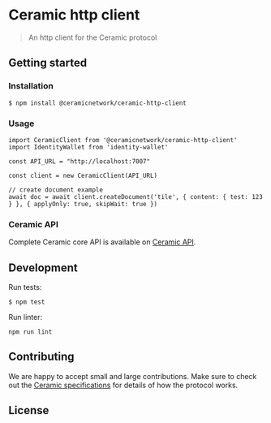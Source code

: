# Ceramic http client

> An http client for the Ceramic protocol

## Getting started

### Installation
```
$ npm install @ceramicnetwork/ceramic-http-client
```

### Usage

```
import CeramicClient from '@ceramicnetwork/ceramic-http-client'
import IdentityWallet from 'identity-wallet'

const API_URL = "http://localhost:7007"

const client = new CeramicClient(API_URL)

// create document example
await doc = await client.createDocument('tile', { content: { test: 123 } }, { applyOnly: true, skipWait: true })
```

### Ceramic API

Complete Ceramic core API is available on [Ceramic API](https://github.com/ceramicnetwork/js-ceramic/blob/master/packages/common/src/ceramic-api.ts).

## Development
Run tests:
```
$ npm test
```

Run linter:
```
npm run lint
```

## Contributing
We are happy to accept small and large contributions. Make sure to check out the [Ceramic specifications](https://github.com/ceramicnetwork/specs) for details of how the protocol works.

## License
